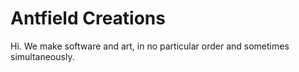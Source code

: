 # Antfield Creations
Hi. We make software and art, in no particular order and sometimes simultaneously.
